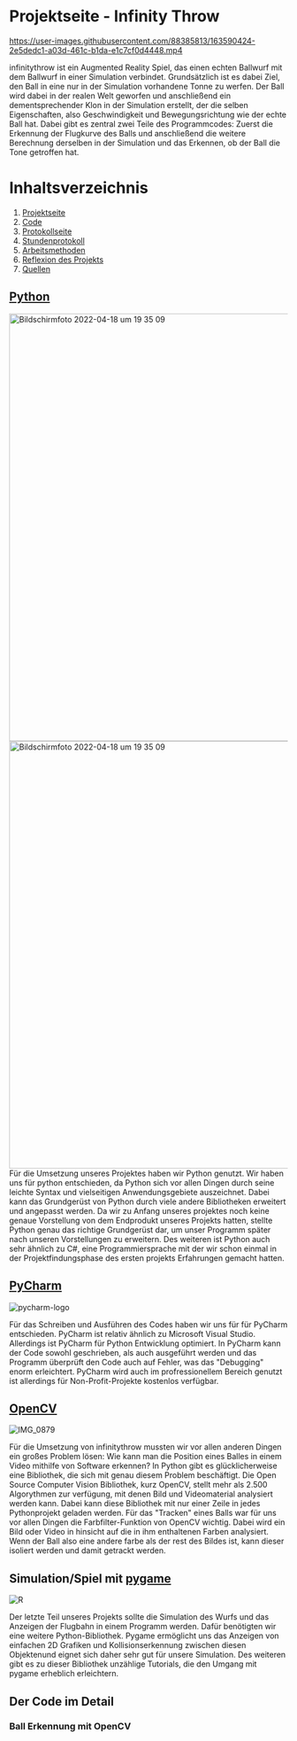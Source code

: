 # Projektseite - Infinity Throw


https://user-images.githubusercontent.com/88385813/163590424-2e5dedc1-a03d-461c-b1da-e1c7cf0d4448.mp4





infinitythrow ist ein Augmented Reality Spiel, das einen echten Ballwurf mit dem Ballwurf in einer Simulation verbindet. Grundsätzlich ist es dabei Ziel, den Ball in eine nur in der Simulation vorhandene Tonne zu werfen. Der Ball wird dabei in der realen Welt geworfen und anschließend ein dementsprechender Klon in der Simulation erstellt, der die selben Eigenschaften, also Geschwindigkeit und Bewegungsrichtung wie der echte Ball hat. Dabei gibt es zentral zwei Teile des Programmcodes: Zuerst die Erkennung der Flugkurve des Balls und anschließend die weitere Berechnung derselben in der Simulation und das Erkennen, ob der Ball die Tone getroffen hat.

# Inhaltsverzeichnis
1. [Projektseite](https://github.com/ThorgeHamprecht/InformatikProjektNr.2/blob/main/Projektseite.md)
2. [Code](https://github.com/ThorgeHamprecht/InformatikProjektNr.2/blob/main/Code.md)
3. [Protokollseite](https://github.com/ThorgeHamprecht/InformatikProjektNr.2/blob/main/Protokollseite.md)
4. [Stundenprotokoll](#prot)
5. [Arbeitsmethoden](#Methoden)
6. [Reflexion des Projekts](#Reflex)
7. [Quellen](#Quellen)

## [Python](https://www.python.org/)
<img width="772" alt="Bildschirmfoto 2022-04-18 um 19 35 09" src="ttps://user-images.githubusercontent.com/88385813/157444258-77318303-ed05-49b7-8ace-10eebca0f0f5.png"> 
<img width="772" alt="Bildschirmfoto 2022-04-18 um 19 35 09" src="">
Für die Umsetzung unseres Projektes haben wir Python genutzt. Wir haben uns für python entschieden, da Python sich vor allen Dingen durch seine leichte Syntax und vielseitigen Anwendungsgebiete auszeichnet. Dabei kann das Grundgerüst von Python durch viele andere Bibliotheken erweitert und angepasst werden. Da wir zu Anfang unseres projektes noch keine genaue Vorstellung von dem Endprodukt unseres Projekts hatten, stellte Python genau das richtige Grundgerüst dar, um unser Programm später nach unseren Vorstellungen zu erweitern. Des weiteren ist Python auch sehr ähnlich zu C#, eine Programmiersprache mit der wir schon einmal in der Projektfindungsphase des ersten projekts Erfahrungen gemacht hatten.

## [PyCharm](https://www.jetbrains.com/pycharm/)
![pycharm-logo](https://user-images.githubusercontent.com/88385813/163342121-e0e1be82-a348-4d29-a16c-04bcb0c8c442.png)


Für das Schreiben und Ausführen des Codes haben wir uns für für PyCharm entschieden. PyCharm ist relativ ähnlich zu Microsoft Visual Studio. Allerdings ist PyCharm für Python Entwicklung optimiert. In PyCharm kann der Code sowohl geschrieben, als auch ausgeführt werden und das Programm überprüft den Code auch auf Fehler, was das "Debugging" enorm erleichtert. PyCharm wird auch im profressionellem Bereich genutzt ist allerdings für Non-Profit-Projekte kostenlos verfügbar. 

## [OpenCV](https://opencv.org/)
![IMG_0879](https://user-images.githubusercontent.com/88385813/157444014-ec4f9bcf-7afb-4fd1-bd95-0dfce1b4254e.png)

Für die Umsetzung von infinitythrow mussten wir vor allen anderen Dingen ein großes Problem lösen: Wie kann man die Position eines Balles in einem Video mithilfe von Software erkennen? In Python gibt es glücklicherweise eine Bibliothek, die sich mit genau diesem Problem beschäftigt. Die Open Source Computer Vision Bibliothek, kurz OpenCV, stellt mehr als 2.500 Algorythmen zur verfügung, mit denen Bild und Videomaterial analysiert werden kann. Dabei kann diese Bibliothek mit nur einer Zeile in jedes Pythonprojekt geladen werden. Für das "Tracken" eines Balls war für uns vor allen Dingen die Farbfilter-Funktion von OpenCV wichtig. Dabei wird ein Bild oder Video in hinsicht auf die in ihm enthaltenen Farben analysiert. Wenn der Ball also eine andere farbe als der rest des Bildes ist, kann dieser isoliert werden und damit getrackt werden.


## Simulation/Spiel mit [pygame](https://www.pygame.org/news)
![R](https://user-images.githubusercontent.com/88385813/163342475-1fa20894-75e3-4dda-90f0-42c2d4296f9e.png)

Der letzte Teil unseres Projekts sollte die Simulation des Wurfs und das Anzeigen der Flugbahn in einem Programm werden. Dafür benötigten wir eine weitere Python-Bibliothek. Pygame ermöglicht uns das Anzeigen von einfachen 2D Grafiken und Kollisionserkennung zwischen diesen Objektenund eignet sich daher sehr gut für unsere Simulation. Des weiteren gibt es zu dieser Bibliothek unzählige Tutorials, die den Umgang mit pygame erheblich erleichtern.

## Der Code im Detail

### Ball Erkennung mit OpenCV
